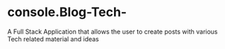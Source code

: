 # console.Blog-Tech-
A Full Stack Application that allows the user to create posts with various Tech related material and ideas
